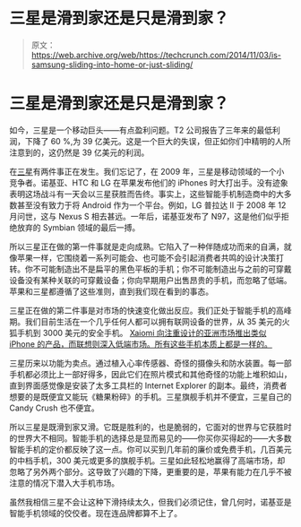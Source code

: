 # 三星是滑到家还是只是滑到家？

> 原文：<https://web.archive.org/web/https://techcrunch.com/2014/11/03/is-samsung-sliding-into-home-or-just-sliding/>

# 三星是滑到家还是只是滑到家？

如今，三星是一个移动巨头——有点盈利问题。T2 公司报告了三年来的最低利润，下降了 60 %,为 39 亿美元。这是一个巨大的失误，但正如你们中精明的人所注意到的，这仍然是 39 亿美元的利润。

在[三星](https://web.archive.org/web/20221006175224/https://beta.techcrunch.com/tag/Samsung)有两件事正在发生。我们忘记了，在 2009 年，三星是移动领域的一个小竞争者。诺基亚、HTC 和 LG 在苹果发布他们的 iPhones 时大打出手。没有迹象表明这场战斗有一天会以三星获胜而告终。事实上，这些智能手机制造商中的大多数甚至没有致力于将 Android 作为一个平台。例如，LG 普拉达 II 于 2008 年 12 月问世，这与 Nexus S 相去甚远。一年后，诺基亚发布了 N97，这是他们似乎拒绝放弃的 Symbian 领域的最后一搏。

所以三星正在做的第一件事就是走向成熟。它陷入了一种伴随成功而来的自满，就像苹果一样，它围绕着一系列可能会、也可能不会引起消费者共鸣的设计决策打转。你不可能制造出不是扁平的黑色平板的手机；你不可能制造出与之前的可穿戴设备没有某种关联的可穿戴设备；你向早期用户出售昂贵的手机，而忽略了低端。苹果和三星都遵循了这些准则，直到我们现在看到的事态。

三星正在做的第二件事是对市场的快速变化做出反应。我们正处于智能手机的高峰期。我们目前生活在一个几乎任何人都可以拥有联网设备的世界，从 35 美元的火狐手机到 3000 美元的安全手机。 [Xaiomi 向注重设计的亚洲市场推出类似 iPhone 的产品，而联想则深入低端市场。所有这些手机本质上都是一样的。](https://web.archive.org/web/20221006175224/http://www.mi.com/sg/)

三星历来以功能为卖点。通过植入心率传感器、奇怪的摄像头和防水装置。每一部手机都必须比上一部好得多，因此它们在照片模式和其他奇怪的功能上堆积如山，直到界面感觉像是安装了太多工具栏的 Internet Explorer 的副本。最终，消费者想要的是既便宜又能玩《糖果粉碎》的手机。三星旗舰手机并不便宜，三星自己的 Candy Crush 也不便宜。

所以三星是既滑到家又滑。它既是胜利的，也是脆弱的，它面对的世界与它获胜时的世界大不相同。智能手机的选择总是显而易见的——你买你买得起的——大多数智能手机的定价都反映了这一点。你可以买到几年前的廉价或免费手机，几百美元的中档手机，300 美元或更多的旗舰手机。三星如此轻松地赢得了高端市场，却忽略了另外两个部分。这导致了兴趣的下降，更重要的是，苹果有能力在几乎不被注意的情况下潜入大手机市场。

虽然我相信三星不会让这种下滑持续太久，但我们必须记住，曾几何时，诺基亚是智能手机领域的佼佼者。现在连品牌都算不上了。